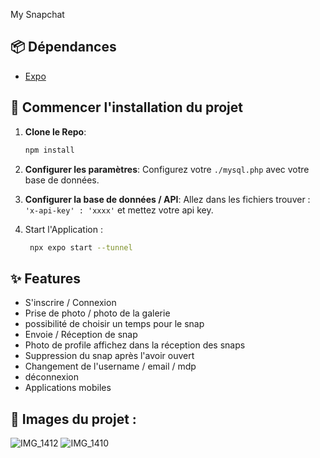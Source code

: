 My Snapchat

## 📦 Dépendances
- [Expo](https://expo.dev/)

## 🚀 Commencer l'installation du projet

1. **Clone le Repo**:
   ```bash
   npm install
   ```

2. **Configurer les paramètres**:
    Configurez votre `./mysql.php` avec votre base de données.

3. **Configurer la base de données / API**:
   Allez dans les fichiers trouver : `'x-api-key' : 'xxxx'` et mettez votre api key.

4. Start l'Application :

   ```bash
    npx expo start --tunnel
   ```
   
## ✨ Features 

- S'inscrire / Connexion 
- Prise de photo / photo de la galerie 
- possibilité de choisir un temps pour le snap
- Envoie / Réception de snap
- Photo de profile affichez dans la réception des snaps
- Suppression du snap après l'avoir ouvert 
- Changement de l'username / email / mdp 
- déconnexion 
- Applications mobiles

## 📸 Images du projet : 

![IMG_1412](https://github.com/user-attachments/assets/db0a9307-8624-4aa7-98e7-5e07bf729834) ![IMG_1410](https://github.com/user-attachments/assets/6d3f4101-b873-44d1-b066-c9f245d444ec)



